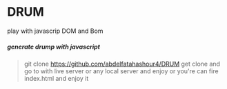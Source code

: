 # DRUM
play with javascrip DOM and Bom


##### generate drump with javascript 
> git clone https://github.com/abdelfatahashour4/DRUM
get clone and go to with live server or any local server and enjoy or you're can fire index.html and enjoy it
